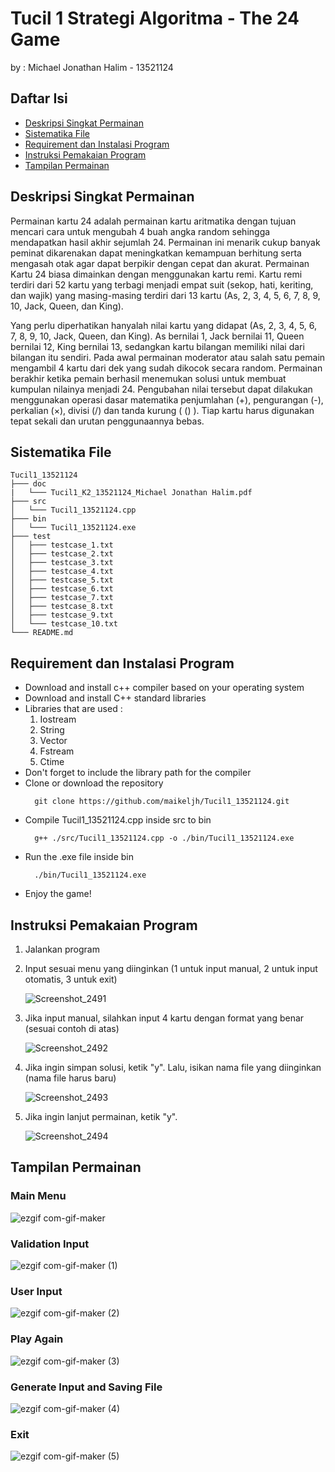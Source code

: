 # Tucil 1 Strategi Algoritma - The 24 Game
by : Michael Jonathan Halim - 13521124

## Daftar Isi
- [Deskripsi Singkat Permainan](#deskripsi-singkat-permainan)
- [Sistematika File](#sistematika-file)
- [Requirement dan Instalasi Program](#requirement-dan-instalasi-program)
- [Instruksi Pemakaian Program](#instruksi-pemakaian-program)
- [Tampilan Permainan](#tampilan-permainan)

## Deskripsi Singkat Permainan
Permainan kartu 24 adalah permainan kartu aritmatika dengan tujuan mencari cara untuk mengubah 4 buah angka random sehingga mendapatkan hasil akhir sejumlah 24. Permainan ini menarik cukup banyak peminat dikarenakan dapat meningkatkan kemampuan berhitung serta mengasah otak agar dapat berpikir dengan cepat dan akurat. Permainan Kartu 24 biasa dimainkan dengan menggunakan kartu remi. Kartu remi terdiri dari 52 kartu yang terbagi menjadi empat suit (sekop, hati, keriting, dan wajik) yang masing-masing terdiri dari 13 kartu (As, 2, 3, 4, 5, 6, 7, 8, 9, 10, Jack, Queen, dan King). 

Yang perlu diperhatikan hanyalah nilai kartu yang didapat (As, 2, 3, 4, 5, 6, 7, 8, 9, 10, Jack, Queen, dan King). As bernilai 1, Jack bernilai 11, Queen bernilai 12, King bernilai 13, sedangkan kartu bilangan memiliki nilai dari bilangan itu sendiri. Pada awal permainan moderator atau salah satu pemain mengambil 4 kartu dari dek yang sudah dikocok secara random. Permainan berakhir ketika pemain berhasil menemukan solusi untuk membuat kumpulan nilainya menjadi 24. Pengubahan nilai tersebut dapat dilakukan menggunakan operasi dasar matematika penjumlahan (+), pengurangan (-), perkalian (×), divisi (/) dan tanda kurung ( () ). Tiap kartu harus digunakan tepat sekali dan urutan penggunaannya bebas.

## Sistematika File
```
Tucil1_13521124
├─── doc
|   └─── Tucil1_K2_13521124_Michael Jonathan Halim.pdf
├─── src
│   └─── Tucil1_13521124.cpp
├─── bin
│   └─── Tucil1_13521124.exe
├─── test
│   ├─── testcase_1.txt
│   ├─── testcase_2.txt
│   ├─── testcase_3.txt
│   ├─── testcase_4.txt
│   ├─── testcase_5.txt
│   ├─── testcase_6.txt
│   ├─── testcase_7.txt
│   ├─── testcase_8.txt
│   ├─── testcase_9.txt
│   └─── testcase_10.txt
└─── README.md
```

## Requirement dan Instalasi Program
- Download and install c++ compiler based on your operating system
- Download and install C++ standard libraries
- Libraries that are used :
  1. Iostream
  2. String
  3. Vector
  4. Fstream
  5. Ctime
- Don't forget to include the library path for the compiler
- Clone or download the repository
  >
        git clone https://github.com/maikeljh/Tucil1_13521124.git
- Compile Tucil1_13521124.cpp inside src to bin
  >
        g++ ./src/Tucil1_13521124.cpp -o ./bin/Tucil1_13521124.exe
- Run the .exe file inside bin
  >
        ./bin/Tucil1_13521124.exe
- Enjoy the game!

## Instruksi Pemakaian Program
1. Jalankan program
2. Input sesuai menu yang diinginkan (1 untuk input manual, 2 untuk input otomatis, 3 untuk exit)

    ![Screenshot_2491](https://user-images.githubusercontent.com/87570374/214026611-d9ab60c3-01d4-4c36-9917-c3c5296140aa.png)

3. Jika input manual, silahkan input 4 kartu dengan format yang benar (sesuai contoh di atas)

    ![Screenshot_2492](https://user-images.githubusercontent.com/87570374/214026822-18819b62-bdb3-4c13-a5a8-f3be95c60640.png)

4. Jika ingin simpan solusi, ketik "y". Lalu, isikan nama file yang diinginkan (nama file harus baru)

    ![Screenshot_2493](https://user-images.githubusercontent.com/87570374/214027070-2cb0b319-1fb3-4cdb-b60b-4358c4d3ddaf.png)

5. Jika ingin lanjut permainan, ketik "y".

    ![Screenshot_2494](https://user-images.githubusercontent.com/87570374/214027290-a8d2798c-8569-4a71-a81d-213dd3cebac3.png)

## Tampilan Permainan
### Main Menu
![ezgif com-gif-maker](https://user-images.githubusercontent.com/87570374/214030485-f5133a05-0001-40c8-b4cf-ea7b2d290128.gif)

### Validation Input
![ezgif com-gif-maker (1)](https://user-images.githubusercontent.com/87570374/214030903-accfcd7d-aca9-4428-8356-08c03b960191.gif)

### User Input
![ezgif com-gif-maker (2)](https://user-images.githubusercontent.com/87570374/214030912-3375ff71-fc53-4d9a-ab8c-524b04505a43.gif)

### Play Again
![ezgif com-gif-maker (3)](https://user-images.githubusercontent.com/87570374/214030939-ee20f9dc-1f17-4e43-89b6-facc5692f73d.gif)

### Generate Input and Saving File
![ezgif com-gif-maker (4)](https://user-images.githubusercontent.com/87570374/214030949-39ef7765-934f-4ebf-8b7e-ba4ff2fe81f0.gif)

### Exit
![ezgif com-gif-maker (5)](https://user-images.githubusercontent.com/87570374/214030961-7eedbf8c-7f3e-4f4f-8909-44c08b92f59f.gif)

